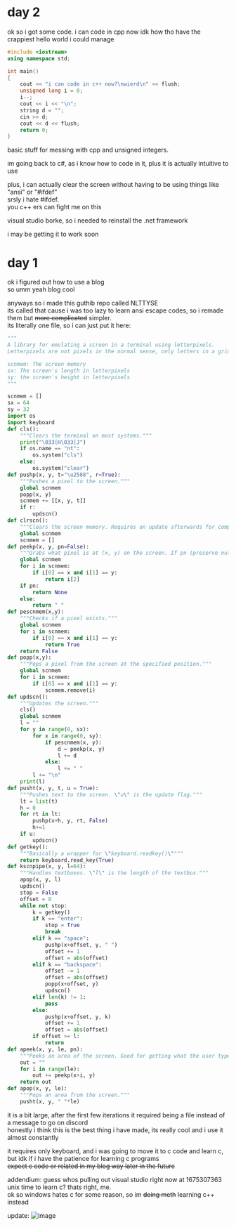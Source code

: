 # day 2
ok so i got some code.
i can code in cpp now idk how tho
have the crappiest hello world i could manage
```cpp
#include <iostream>
using namespace std;

int main()
{
    cout << "i can code in c++ now?\nwierd\n" << flush;
    unsigned long i = 0;
    i--;
    cout << i << "\n";
    string d = "";
    cin >> d;
    cout << d << flush;
    return 0;
}
```
basic stuff for messing with cpp and unsigned integers.

im going back to c#, as i know how to code in it, plus it is actually intuitive to use

plus, i can actually clear the screen without having to be using things like "ansi" or "#ifdef"   
srsly i hate #ifdef.  
you c++ ers can fight me on this

visual studio borke, so i needed to reinstall the .net framework

i may be getting it to work soon

# day 1
ok i figured out how to use a blog  
so umm yeah blog cool

anyways so i made this guthib repo called NLTTYSE  
its called that cause i was too lazy to learn ansi escape codes, so i remade them but ~~more complicated~~ simpler.  
its literally one file, so i can just put it here:
```py
"""
A library for emulating a screen in a terminal using letterpixels.
Letterpixels are not pixels in the normal sense, only letters in a grid acting as such.

scnmem: The screen memory
sx: The screen's length in letterpixels
sy: the screen's height in letterpixels
"""

scnmem = []
sx = 64
sy = 32
import os
import keyboard
def cls():
    """Clears the terminal on most systems."""
    print("\033[H\033[J")
    if os.name == "nt":
        os.system("cls")
    else:
        os.system("clear")
def pushp(x, y, t="\u2588", r=True):
    """Pushes a pixel to the screen."""
    global scnmem
    popp(x, y)
    scnmem += [[x, y, t]]
    if r:
        updscn()
def clrscn():
    """Clears the screen memory. Requires an update afterwards for compatibility."""
    global scnmem
    scnmem = []
def peekp(x, y, pn=False):
    """Grabs what pixel is at (x, y) on the screen. If pn (preserve null) is on, gives None when there is no pixel there."""
    global scnmem
    for i in scnmem:
        if i[0] == x and i[1] == y:
            return i[2]
    if pn:
        return None
    else:
        return " "
def pescnmem(x,y):
    """Checks if a pixel exists."""
    global scnmem
    for i in scnmem:
        if i[0] == x and i[1] == y:
            return True
    return False
def popp(x,y):
    """Pops a pixel from the screen at the specified position."""
    global scnmem
    for i in scnmem:
        if i[0] == x and i[1] == y:
            scnmem.remove(i)
def updscn():
    """Updates the screen."""
    cls()
    global scnmem
    l = ""
    for y in range(0, sx):
        for x in range(0, sy):
            if pescnmem(x, y):
                d = peekp(x, y)
                l += d
            else:
                l += " "
        l += "\n"
    print(l)
def pusht(x, y, t, u = True):
    """Pushes text to the screen. \"u\" is the update flag."""
    lt = list(t)
    h = 0
    for rt in lt:
        pushp(x+h, y, rt, False)
        h+=1
    if u:
        updscn()
def getkey():
    """Basically a wrapper for \"keyboard.readkey()\""""
    return keyboard.read_key(True)
def kscnpipe(x, y, l=64):
    """Handles textboxes. \"l\" is the length of the textbox."""
    apop(x, y, l)
    updscn()
    stop = False
    offset = 0
    while not stop:
        k = getkey()
        if k == "enter":
            stop = True
            break
        elif k == "space":
            pushp(x+offset, y, " ")
            offset += 1
            offset = abs(offset)
        elif k == "backspace":
            offset -= 1
            offset = abs(offset)
            popp(x+offset, y)
            updscn()
        elif len(k) != 1:
            pass
        else:
            pushp(x+offset, y, k)
            offset += 1
            offset = abs(offset)
        if offset >= l:
            return
def apeek(x, y, le, pn):
    """Peeks an area of the screen. Good for getting what the user typed using \"kscnpipe()\". PN flag provided for compatiblity."""
    out = ""
    for i in range(le):
        out += peekp(x+i, y)
    return out
def apop(x, y, le):
    """Pops an area from the screen."""
    pusht(x, y, " "*le)
```

it is a bit large, after the first few iterations it required being a file instead of a message to go on discord  
honestly i think this is the best thing i have made, its really cool and i use it almost constantly

it requires only keyboard, and i was going to move it to c code and learn c, but idk if i have the patience for learning c programs  
~~expect c code or related in my blog way later in the future~~

addendium: guess whos pulling out visual studio right now at 1675307363 unix time to learn c? thats right, me.  
ok so windows hates c for some reason, so im ~~doing meth~~ learning c++ instead

update:
![image](https://user-images.githubusercontent.com/83925246/216225054-8098d59d-eb85-4f5a-b3d5-9dc8db3df39d.png)
